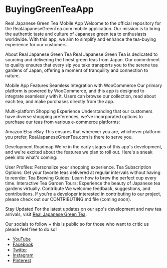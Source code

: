 # BuyingGreenTeaApp
Real Japanese Green Tea Mobile App
Welcome to the official repository for the RealJapaneseGreenTea.com mobile application. Our mission is to bring the authentic taste and culture of Japanese green tea to enthusiasts worldwide. With this app, we aim to simplify and enhance the tea-buying experience for our customers.

About Real Japanese Green Tea
Real Japanese Green Tea is dedicated to sourcing and delivering the finest green teas from Japan. Our commitment to quality ensures that every sip you take transports you to the serene tea gardens of Japan, offering a moment of tranquility and connection to nature.

Mobile App Features
Seamless Integration with WooCommerce
Our primary platform is powered by WooCommerce, and this app is designed to integrate seamlessly with it. Users can browse our collection, read about each tea, and make purchases directly from the app.

Multi-platform Shopping Experience
Understanding that our customers have diverse shopping preferences, we've incorporated options to purchase our teas from various e-commerce platforms:

Amazon
Etsy
eBay
This ensures that wherever you are, whichever platform you prefer, RealJapaneseGreenTea.com is there to serve you.

Development Roadmap
We're in the early stages of this app's development, and we're excited about the features we plan to roll out. Here's a sneak peek into what's coming:

User Profiles: Personalize your shopping experience.
Tea Subscription Options: Get your favorite teas delivered at regular intervals without having to reorder.
Tea Brewing Guides: Learn how to brew the perfect cup every time.
Interactive Tea Garden Tours: Experience the beauty of Japanese tea gardens virtually.
Contribute
We welcome feedback, suggestions, and contributions. If you're a developer interested in contributing to our project, please check out our CONTRIBUTING.md file (coming soon).

Stay Updated
For the latest updates on our app's development and new tea arrivals, visit [Real Japanese Green Tea](RealJapaneseGreenTea.com).

Our socials to follow + this is public so for those who want to critic us please feel free to do so!
- [YouTube](https://www.youtube.com/@RealJapaneseGreenTea)
- [Facebook](https://www.facebook.com/RealJapaneseGreenTea/)
- [Twitter](https://twitter.com/RealJPGreenTea)
- [Instagram](https://www.instagram.com/japanesegreenteas/)
- [Pinterest](https://www.pinterest.com/realjapanesegreentea/)
